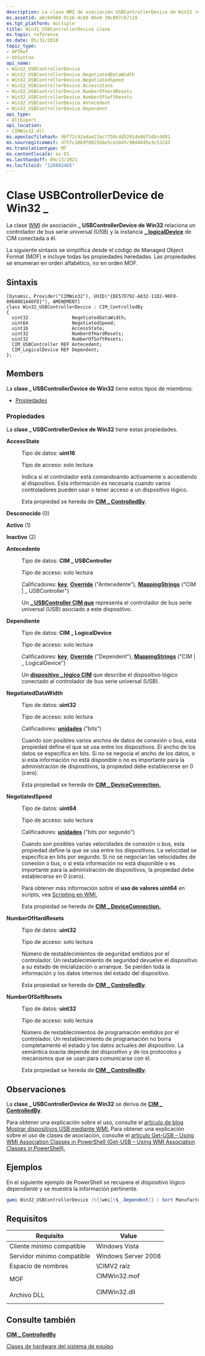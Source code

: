 ```yaml
---
description: La clase WMI de asociación USBControllerDevice de Win32 relaciona un controlador de bus serie universal (USB) y la instancia logicalDevice de \_ CIM conectada a \_ él.
ms.assetid: a0c64984-9116-4cb8-86e0-38c897cb7119
ms.tgt_platform: multiple
title: Win32_USBControllerDevice clase
ms.topic: reference
ms.date: 05/31/2018
topic_type:
- APIRef
- kbSyntax
api_name:
- Win32_USBControllerDevice
- Win32_USBControllerDevice.NegotiatedDataWidth
- Win32_USBControllerDevice.NegotiatedSpeed
- Win32_USBControllerDevice.AccessState
- Win32_USBControllerDevice.NumberOfHardResets
- Win32_USBControllerDevice.NumberOfSoftResets
- Win32_USBControllerDevice.Antecedent
- Win32_USBControllerDevice.Dependent
api_type:
- DllExport
api_location:
- CIMWin32.dll
ms.openlocfilehash: 9bf72c92a4ae23ac7750cdd52914e86f5dbcdd01
ms.sourcegitcommit: d75fc10b9f0825bbe5ce5045c90d4045e3c53243
ms.translationtype: MT
ms.contentlocale: es-ES
ms.lasthandoff: 09/13/2021
ms.locfileid: "126892465"
---
```

# <a name="win32_usbcontrollerdevice-class"></a>Clase USBControllerDevice de Win32 \_

La clase [WMI](../wmisdk/retrieving-a-class.md) de asociación **\_ USBControllerDevice de Win32** relaciona un controlador de bus serie universal (USB) y la instancia [**\_ logicalDevice**](cim-logicaldevice.md) de CIM conectada a él.

La siguiente sintaxis se simplifica desde el código de Managed Object Format (MOF) e incluye todas las propiedades heredadas. Las propiedades se enumeran en orden alfabético, no en orden MOF.

## <a name="syntax"></a>Sintaxis

``` syntax
[Dynamic, Provider("CIMWin32"), UUID("{DE57D792-A032-11D2-90F0-0060081A46FD}"), AMENDMENT]
class Win32_USBControllerDevice : CIM_ControlledBy
{
  uint32                NegotiatedDataWidth;
  uint64                NegotiatedSpeed;
  uint16                AccessState;
  uint32                NumberOfHardResets;
  uint32                NumberOfSoftResets;
  CIM_USBController REF Antecedent;
  CIM_LogicalDevice REF Dependent;
};
```

## <a name="members"></a>Members

La **clase \_ USBControllerDevice de Win32** tiene estos tipos de miembros:

-   [Propiedades](#properties)

### <a name="properties"></a>Propiedades

La **clase \_ USBControllerDevice de Win32** tiene estas propiedades.

<dl> <dt>

**AccessState**
</dt> <dd> <dl> <dt>

Tipo de datos: **uint16**
</dt> <dt>

Tipo de acceso: solo lectura
</dt> </dl>

Indica si el controlador está comandoando activamente o accediendo al dispositivo. Esta información es necesaria cuando varios controladores pueden usar o tener acceso a un dispositivo lógico.

Esta propiedad se hereda de [**CIM \_ ControlledBy**](cim-controlledby.md).

<dt>

<span id="Unknown"></span><span id="unknown"></span><span id="UNKNOWN"></span>

**Desconocido** (0)


</dt> <dd></dd> <dt>

<span id="Active"></span><span id="active"></span><span id="ACTIVE"></span>

**Activo** (1)


</dt> <dd></dd> <dt>

<span id="Inactive"></span><span id="inactive"></span><span id="INACTIVE"></span>

**Inactivo** (2)


</dt> <dd></dd> </dl>

</dd> <dt>

**Antecedente**
</dt> <dd> <dl> <dt>

Tipo de datos: **CIM \_ USBController**
</dt> <dt>

Tipo de acceso: solo lectura
</dt> <dt>

Calificadores: [**key**](../wmisdk/key-qualifier.md), [**Override**](../wmisdk/standard-qualifiers.md) ("Antecedente"), [**MappingStrings**](../wmisdk/standard-qualifiers.md) ("CIM \| \_ USBController")
</dt> </dl>

Un [**\_ USBController CIM que**](cim-usbcontroller.md) representa el controlador de bus serie universal (USB) asociado a este dispositivo.

</dd> <dt>

**Dependiente**
</dt> <dd> <dl> <dt>

Tipo de datos: **CIM \_ LogicalDevice**
</dt> <dt>

Tipo de acceso: solo lectura
</dt> <dt>

Calificadores: [**key**](../wmisdk/key-qualifier.md), [**Override**](../wmisdk/standard-qualifiers.md) ("Dependent"), [**MappingStrings**](../wmisdk/standard-qualifiers.md) ("CIM \| \_ LogicalDevice")
</dt> </dl>

Un [**dispositivo \_ lógico CIM**](cim-logicaldevice.md) que describe el dispositivo lógico conectado al controlador de bus serie universal (USB).

</dd> <dt>

**NegotiatedDataWidth**
</dt> <dd> <dl> <dt>

Tipo de datos: **uint32**
</dt> <dt>

Tipo de acceso: solo lectura
</dt> <dt>

Calificadores: [**unidades**](../wmisdk/standard-qualifiers.md) ("bits")
</dt> </dl>

Cuando son posibles varios anchos de datos de conexión o bus, esta propiedad define el que se usa entre los dispositivos. El ancho de los datos se especifica en bits. Si no se negocia el ancho de los datos, o si esta información no está disponible o no es importante para la administración de dispositivos, la propiedad debe establecerse en 0 (cero).

Esta propiedad se hereda de [**CIM \_ DeviceConnection.**](cim-deviceconnection.md)

</dd> <dt>

**NegotiatedSpeed**
</dt> <dd> <dl> <dt>

Tipo de datos: **uint64**
</dt> <dt>

Tipo de acceso: solo lectura
</dt> <dt>

Calificadores: [**unidades**](../wmisdk/standard-qualifiers.md) ("bits por segundo")
</dt> </dl>

Cuando son posibles varias velocidades de conexión o bus, esta propiedad define la que se usa entre los dispositivos. La velocidad se especifica en bits por segundo. Si no se negocian las velocidades de conexión o bus, o si esta información no está disponible o es importante para la administración de dispositivos, la propiedad debe establecerse en 0 (cero).

Para obtener más información sobre el **uso de valores uint64** en scripts, vea [Scripting en WMI.](../wmisdk/creating-a-wmi-script.md)

Esta propiedad se hereda de [**CIM \_ DeviceConnection.**](cim-deviceconnection.md)

</dd> <dt>

**NumberOfHardResets**
</dt> <dd> <dl> <dt>

Tipo de datos: **uint32**
</dt> <dt>

Tipo de acceso: solo lectura
</dt> </dl>

Número de restablecimientos de seguridad emitidos por el controlador. Un restablecimiento de seguridad devuelve el dispositivo a su estado de inicialización o arranque. Se pierden toda la información y los datos internos del estado del dispositivo.

Esta propiedad se hereda de [**CIM \_ ControlledBy**](cim-controlledby.md).

</dd> <dt>

**NumberOfSoftResets**
</dt> <dd> <dl> <dt>

Tipo de datos: **uint32**
</dt> <dt>

Tipo de acceso: solo lectura
</dt> </dl>

Número de restablecimientos de programación emitidos por el controlador. Un restablecimiento de programación no borra completamente el estado y los datos actuales del dispositivo. La semántica exacta depende del dispositivo y de los protocolos y mecanismos que se usan para comunicarse con él.

Esta propiedad se hereda de [**CIM \_ ControlledBy**](cim-controlledby.md).

</dd> </dl>

## <a name="remarks"></a>Observaciones

La **clase \_ USBControllerDevice de Win32** se deriva de [**CIM \_ ControlledBy**](cim-controlledby.md).

Para obtener una explicación sobre el uso, consulte el [artículo de blog Mostrar dispositivos USB mediante WMI.](https://devblogs.microsoft.com/powershell/displaying-usb-devices-using-wmi/) Para obtener una explicación sobre el uso de clases de asociación, consulte el [artículo Get-USB – Using WMI Association Classes in PowerShell (Get-USB – Using WMI Association Classes in PowerShell).](https://devblogs.microsoft.com/powershell/get-usb-using-wmi-association-classes-in-powershell/)

## <a name="examples"></a>Ejemplos

En el siguiente ejemplo de PowerShell se recupera el dispositivo lógico dependiente y se muestra la información pertinente.


```PowerShell
gwmi Win32_USBControllerDevice |%{[wmi]($_.Dependent)} | Sort Manufacturer,Description,DeviceID | Ft -GroupBy Manufacturer Description,Service,DeviceID
```



## <a name="requirements"></a>Requisitos



| Requisito | Value |
|-------------------------------------|-----------------------------------------------------------------------------------------|
| Cliente mínimo compatible<br/> | Windows Vista<br/>                                                                |
| Servidor mínimo compatible<br/> | Windows Server 2008<br/>                                                          |
| Espacio de nombres<br/>                | \\CIMV2 raíz<br/>                                                                  |
| MOF<br/>                      | <dl> <dt>CIMWin32.mof</dt> </dl> |
| Archivo DLL<br/>                      | <dl> <dt>CIMWin32.dll</dt> </dl> |



## <a name="see-also"></a>Consulte también

<dl> <dt>

[**CIM \_ ControlledBy**](cim-controlledby.md)
</dt> <dt>

[Clases de hardware del sistema de equipo](computer-system-hardware-classes.md)
</dt> </dl>

 

 
